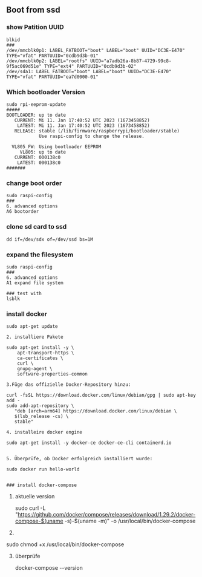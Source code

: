 ## Boot from ssd

### show Patition UUID
```
blkid
###
/dev/mmcblk0p1: LABEL_FATBOOT="boot" LABEL="boot" UUID="DC3E-E470" TYPE="vfat" PARTUUID="0cdb9d3b-01"
/dev/mmcblk0p2: LABEL="rootfs" UUID="a7adb26a-8b87-4729-99c8-9f5ac069d51e" TYPE="ext4" PARTUUID="0cdb9d3b-02"
/dev/sda1: LABEL_FATBOOT="boot" LABEL="boot" UUID="DC3E-E470" TYPE="vfat" PARTUUID="ea7d0000-01"

```

### Which bootloader Version
```
sudo rpi-eeprom-update
#####
BOOTLOADER: up to date
   CURRENT: Mi 11. Jan 17:40:52 UTC 2023 (1673458852)
    LATEST: Mi 11. Jan 17:40:52 UTC 2023 (1673458852)
   RELEASE: stable (/lib/firmware/raspberrypi/bootloader/stable)
            Use raspi-config to change the release.

  VL805_FW: Using bootloader EEPROM
     VL805: up to date
   CURRENT: 000138c0
    LATEST: 000138c0
#######
```

### change boot order

```
sudo raspi-config
###
6. advanced options
A6 bootorder
```

### clone sd card to ssd

```
dd if=/dev/sdx of=/dev/ssd bs=1M 
```
### expand the filesystem

```
sudo raspi-config
###
6. advanced options
A1 expand file system

### test with
lsblk

```

### install docker

```
sudo apt-get update

2. installiere Pakete

sudo apt-get install -y \
    apt-transport-https \
    ca-certificates \
    curl \
    gnupg-agent \
    software-properties-common

3.Füge das offizielle Docker-Repository hinzu:

curl -fsSL https://download.docker.com/linux/debian/gpg | sudo apt-key add -
sudo add-apt-repository \
   "deb [arch=arm64] https://download.docker.com/linux/debian \
   $(lsb_release -cs) \
   stable"

4. installeire docker engine

sudo apt-get install -y docker-ce docker-ce-cli containerd.io


5. Überprüfe, ob Docker erfolgreich installiert wurde:

sudo docker run hello-world


### install docker-compose

```
1. aktuelle version
   
   sudo curl -L "https://github.com/docker/compose/releases/download/1.29.2/docker-compose-$(uname -s)-$(uname -m)" -o /usr/local/bin/docker-compose

2.

   sudo chmod +x /usr/local/bin/docker-compose

3. überprüfe
   
   docker-compose --version
